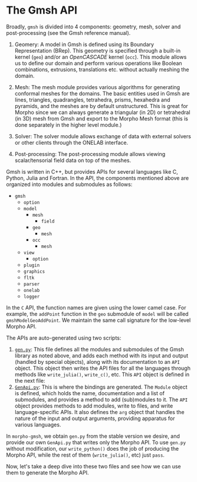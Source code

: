 # The Gmsh API

Broadly, `gmsh` is divided into 4 components: geometry, mesh, solver and post-processing (see the Gmsh reference manual). 
1. Geomery: A model in Gmsh is defined using its Boundary Representation (BRep). This geometry is specified through a built-in kernel (`geo`) and/or an _OpenCASCADE_ kernel (`occ`). This module allows us to define our domain and perform various operations like Boolean combinations, extrusions, translations etc. without actually meshing the domain.

2. Mesh: The mesh module provides various algorithms for generating conformal meshes for the domains. The basic entities used in Gmsh are lines, triangles, quadrangles, tetrahedra, prisms, hexahedra and pyramids, and the meshes are by default unstructured. This is great for Morpho since we can always generate a triangular (in 2D) or tetrahedral (in 3D) mesh from Gmsh and export to the Morpho Mesh format (this is done separately in the higher level module.) 

3. Solver: The solver module allows exchange of data with external solvers or other clients through the ONELAB interface.

4. Post-processing: The post-processing module allows viewing scalar/tensorial field data on top of the meshes.

Gmsh is written in C++, but provides APIs for several languages like C, Python, Julia and Fortran. In the API, the components mentioned above are organized into modules and submodules as follows:


- `gmsh`
  - `option`
  - `model`
    - `mesh`
      - `field`
    - `geo`
      - `mesh`
    - `occ`
      - `mesh`
  - `view`
    - `option`
  - `plugin`
  - `graphics`
  - `fltk`
  - `parser`
  - `onelab`
  - `logger`


In the `C` API, the function names are given using the lower camel case. For example, the `addPoint` function in the `geo` submodule of `model` will be called `gmshModelGeoAddPoint`. We maintain the same call signature for the low-level Morpho API.

The APIs are auto-generated using two scripts: 

1. [`gen.py`]("https://gitlab.onelab.info/gmsh/gmsh/blob/master/api/gen.py"): This file defines all the modules and submodules of the Gmsh library as noted above, and adds each method with its input and output (handled by special objects), along with its documentation to an `API` object. This object then writes the API files for all the languages through methods like ```write_julia()```, ```write_c()```, etc. This `API` object is defined in the next file:
2. [`GenApi.py`]("https://gitlab.onelab.info/gmsh/gmsh/blob/master/api/GenApi.py"): This is where the bindings are generated. The `Module` object is defined, which holds the name, documentation and a list of submodules, and provides a method to add (sub)modules to it. The `API` object provides methods to add modules, write to files, and write language-specific APIs. It also defines the `arg` object that handles the nature of the input and output arguments, providing apparatus for various languages.

In `morpho-gmsh`, we obtain `gen.py` from the stable version we desire, and provide our own `GenApi.py` that writes only the Morpho API. To use `gen.py` without modification, our ```write_python()``` does the job of producing the Morpho API, while the rest of them (```write_julia()```, etc) just ```pass```.

Now, let's take a deep dive into these two files and see how we can use them to generate the Morpho API.